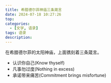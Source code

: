 ```yaml
---
title: 希腊德尔菲神庙三条箴言
date: 2024-07-18 10:27:26
top:
categories: 
  - [文学, 语录]
tags: 语录
description:
---
```

在希腊德尔菲的太阳神庙，上面镌刻着三条箴言。

- 认识你自己(Know thyself)
- 凡事勿过度(Nothing in excess)
- 承诺带来痛苦(Commitment brings misfortune)